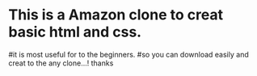 # This is a Amazon clone to creat basic html and css.
#it is most useful for to the beginners.
#so you can download easily and creat to the any clone...! thanks 
